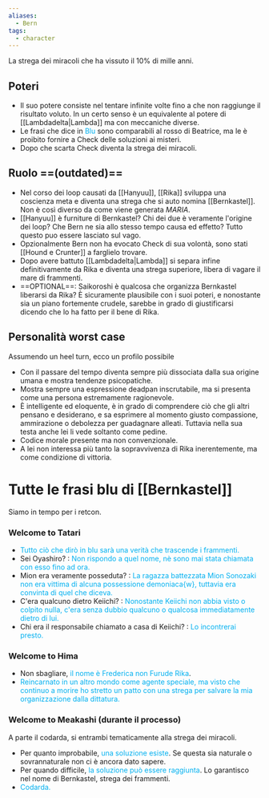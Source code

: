 ```yaml
---
aliases:
  - Bern
tags:
  - character
---
```

La strega dei miracoli che ha vissuto il 10% di mille anni.

## Poteri
- Il suo potere consiste nel tentare infinite volte fino a che non raggiunge il risultato voluto. In un certo senso è un equivalente al potere di [[Lambdadelta|Lambda]] ma con meccaniche diverse.
- Le frasi che dice in <font color="#00b0f0">Blu</font> sono comparabili al rosso di Beatrice, ma le è proibito fornire a Check delle soluzioni ai misteri.
- Dopo che scarta Check diventa la strega dei miracoli.


## Ruolo ==(outdated)==
- Nel corso dei loop causati da [[Hanyuu]], [[Rika]] sviluppa una coscienza meta e diventa una strega che si auto nomina [[Bernkastel]]. Non è così diverso da come viene generata *MARIA*.
- [[Hanyuu]] è furniture di Bernkastel? Chi dei due è veramente l'origine dei loop? Che Bern ne sia allo stesso tempo causa ed effetto? Tutto questo puo essere lasciato sul vago.
- Opzionalmente Bern non ha evocato Check di sua volontà, sono stati [[Hound e Crunter]] a farglielo trovare.
- Dopo avere battuto [[Lambdadelta|Lambda]] si separa infine definitivamente da Rika e diventa una strega superiore, libera di vagare il mare di frammenti.
- ==OPTIONAL==: Saikoroshi è qualcosa che organizza Bernkastel liberarsi da Rika? È sicuramente plausibile con i suoi poteri, e nonostante sia un piano fortemente crudele, sarebbe in grado di giustificarsi dicendo che lo ha fatto per il bene di Rika.

## Personalità worst case
Assumendo un heel turn, ecco un profilo possibile
- Con il passare del tempo diventa sempre più dissociata dalla sua origine umana e mostra tendenze psicopatiche. 
- Mostra sempre una espressione deadpan inscrutabile, ma si presenta come una persona estremamente ragionevole.
- È intelligente ed eloquente, è in grado di comprendere ciò che gli altri pensano e desiderano, e sa esprimere al momento giusto compassione, ammirazione o debolezza per guadagnare alleati. Tuttavia nella sua testa anche lei li vede soltanto come pedine.
- Codice morale presente ma non convenzionale.
- A lei non interessa più tanto la sopravvivenza di Rika inerentemente, ma come condizione di vittoria.


# Tutte le frasi blu di [[Bernkastel]]
Siamo in tempo per i retcon.
### Welcome to Tatari
- <font color="#00b0f0">Tutto ciò che dirò in blu sarà una verità che trascende i frammenti.</font>
- Sei Oyashiro? : <font color="#00b0f0">Non rispondo a quel nome, nè sono mai stata chiamata con esso fino ad ora.</font>
- Mion era veramente posseduta? : <font color="#00b0f0">La ragazza battezzata Mion Sonozaki non era vittima di alcuna possessione demoniaca{w}, tuttavia era convinta di quel che diceva.</font>
- C'era qualcuno dietro Keiichi? : <font color="#00b0f0">Nonostante Keiichi non abbia visto o colpito nulla, c'era senza dubbio qualcuno o qualcosa immediatamente dietro di lui.</font>
- Chi era il responsabile chiamato a casa di Keiichi? : <font color="#00b0f0">Lo incontrerai presto.</font>

### Welcome to Hima
- Non sbagliare, <font color="#00b0f0">il nome è Frederica non Furude Rika</font>.
- <font color="#00b0f0">Reincarnato in un altro mondo come agente speciale, ma visto che continuo a morire ho stretto un patto con una strega per salvare la mia organizzazione dalla dittatura.</font>


### Welcome to Meakashi (durante il processo)
A parte il codarda, si entrambi tematicamente alla strega dei miracoli.
- Per quanto improbabile, <font color="#00b0f0">una soluzione esiste</font>. Se questa sia naturale o sovrannaturale non ci è ancora dato sapere.
- Per quando difficile, <font color="#00b0f0">la soluzione può essere raggiunta</font>. Lo garantisco nel nome di Bernkastel, strega dei frammenti.
- <font color="#00b0f0">Codarda.</font>
